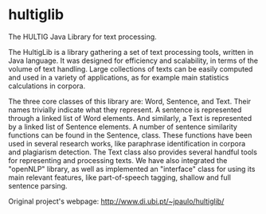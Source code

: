 # hultiglib
The HULTIG Java Library for text processing.

The HultigLib is a library gathering a set of text processing tools, written in Java language. It was designed for efficiency and scalability, in terms of the volume of text handling. Large collections of texts can be easily computed and used in a variety of applications, as for example main statistics calculations in corpora.

The three core classes of this library are: Word, Sentence, and Text. Their names trivially indicate what they represent. A sentence is represented through a linked list of Word elements. And similarly, a Text is represented by a linked list of Sentence elements. A number of sentence similarity functions can be found in the Sentence, class. These functions have been used in several research works, like paraphrase identification in corpora and plagiarism detection. The Text class also provides several handful tools for representing and processing texts. We have also integrated the "openNLP" library, as well as implemented an "interface" class for using its main relevant features, like part-of-speech tagging, shallow and full sentence parsing.

Original project's webpage: http://www.di.ubi.pt/~jpaulo/hultiglib/
